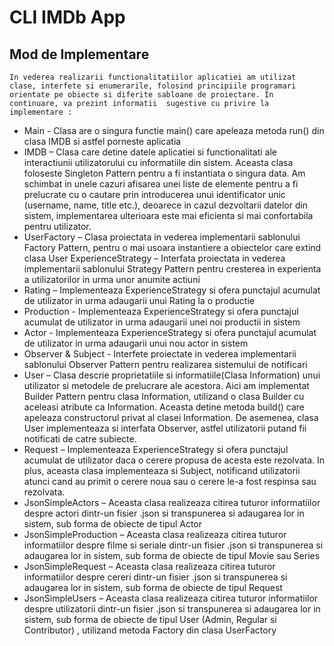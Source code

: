 # CLI IMDb App

## Mod de Implementare
    In vederea realizarii functionalitatiilor aplicatiei am utilizat clase, interfete si enumerarile, folosind principiile programari orientate pe obiecte si diferite sabloane de proiectare. In continuare, va prezint informatii  sugestive cu privire la implementare :
- Main - Clasa are o singura functie main() care apeleaza metoda run() din clasa IMDB si astfel porneste aplicatia
- IMDB – Clasa care detine datele aplicatiei si functionalitati ale interactiunii 
utilizatorului cu informatiile din sistem. Aceasta clasa foloseste Singleton Pattern pentru a fi instantiata o singura data. Am schimbat in unele cazuri  afisarea unei liste de elemente pentru a fi prelucrate cu o cautare prin introducerea unui identificator unic (username, name, title etc.), deoarece in cazul dezvoltarii datelor din sistem, implementarea ulterioara este mai eficienta
si mai confortabila pentru utilizator.
- UserFactory – Clasa  proiectata in vederea implementarii sablonului Factory Pattern, pentru o mai usoara instantiere a obiectelor care extind clasa User
ExperienceStrategy – Interfata proiectata in vederea implementarii sablonului Strategy Pattern pentru cresterea in experienta a utilizatorilor in urma unor 
anumite actiuni
- Rating – Implementeaza ExperienceStrategy si ofera punctajul acumulat de utilizator in urma adaugarii unui Rating la o productie
- Production - Implementeaza ExperienceStrategy si ofera punctajul acumulat de utilizator in urma adaugarii unei noi productii in sistem
- Actor - Implementeaza ExperienceStrategy si ofera punctajul acumulat de utilizator in urma adaugarii unui nou actor in sistem
- Observer & Subject - Interfete proiectate in vederea implementarii sablonului Observer Pattern pentru realizarea sistemului de notificari
- User – Clasa descrie proprietatiile si informatiile(Clasa Information) unui utilizator si metodele de prelucrare ale acestora. Aici am implementat Builder 
Pattern pentru clasa Information, utilizand o clasa Builder cu aceleasi atribute ca Information. Aceasta detine metoda build() care apeleaza constructorul privat al clasei Information. De asemenea, clasa User implementeaza si interfata Observer, astfel utilizatorii putand fii notificati de catre subiecte.
- Request – Implementeaza ExperienceStrategy si ofera punctajul acumulat de utilizator daca o cerere propusa de acesta este rezolvata. In plus, aceasta clasa 
implementeaza si Subject, notificand utilizatorii atunci cand au primit o cerere noua sau o cerere le-a fost respinsa sau rezolvata.
- JsonSimpleActors – Aceasta clasa realizeaza citirea tuturor informatiilor despre actori dintr-un fisier .json si transpunerea si adaugarea lor in sistem, sub
forma de obiecte de tipul Actor
- JsonSimpleProduction – Aceasta clasa realizeaza citirea tuturor informatiilor despre filme si seriale dintr-un fisier .json si transpunerea si adaugarea lor in  sistem, sub forma de obiecte de tipul Movie sau Series
- JsonSimpleRequest – Aceasta clasa realizeaza citirea tuturor informatiilor despre cereri dintr-un fisier .json si transpunerea si adaugarea lor in sistem, sub
forma de obiecte de tipul Request
- JsonSimpleUsers – Aceasta clasa realizeaza citirea tuturor informatiilor despre utilizatorii dintr-un fisier .json si transpunerea si adaugarea lor in sistem, sub forma de obiecte de tipul User (Admin, Regular si Contributor) , utilizand metoda Factory din clasa UserFactory
